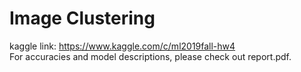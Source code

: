 # Image Clustering
kaggle link: https://www.kaggle.com/c/ml2019fall-hw4  
For accuracies and model descriptions, please check out report.pdf.
